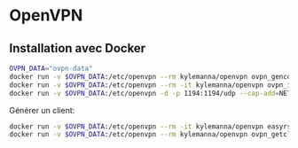 OpenVPN
=======


Installation avec Docker
------------------------

```bash
OVPN_DATA="ovpn-data"
docker run -v $OVPN_DATA:/etc/openvpn --rm kylemanna/openvpn ovpn_genconfig -u udp://vpn.neolao.com
docker run -v $OVPN_DATA:/etc/openvpn --rm -it kylemanna/openvpn ovpn_initpki
docker run -v $OVPN_DATA:/etc/openvpn -d -p 1194:1194/udp --cap-add=NET_ADMIN kylemanna/openvpn
```

Générer un client:

```bash
docker run -v $OVPN_DATA:/etc/openvpn --rm -it kylemanna/openvpn easyrsa build-client-full neolao nopass
docker run -v $OVPN_DATA:/etc/openvpn --rm kylemanna/openvpn ovpn_getclient neolao > neolao.ovpn
```


